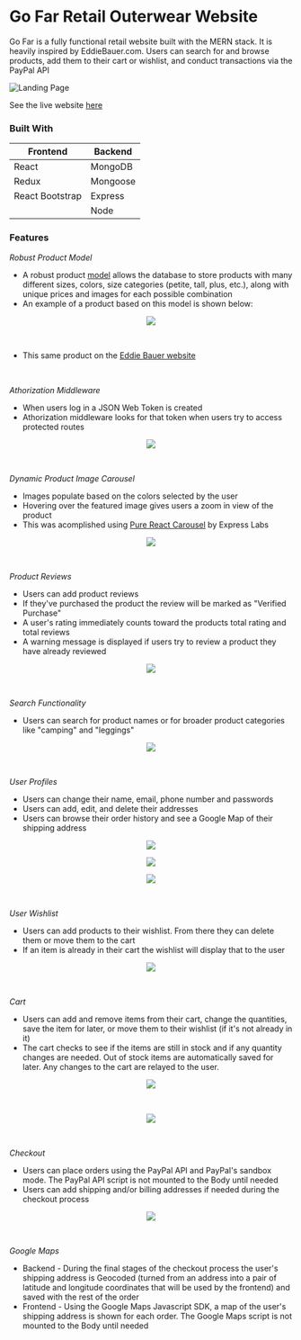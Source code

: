 # Go Far Retail Outerwear Website

Go Far is a fully functional retail website built with the MERN stack. It is heavily inspired by EddieBauer.com. Users can search for and browse products, 
add them to their cart or wishlist, and conduct transactions via the PayPal API

![Landing Page](/frontend/public/images/markdown/landingPage.png)
<br />

See the live website [here](https://gofarapp.herokuapp.com/)

### Built With
Frontend | Backend
------------ | -------------
React | MongoDB
Redux | Mongoose
React Bootstrap | Express
 &nbsp; | Node
 
### Features
*Robust Product Model*
- A robust product [model](/backend/models/productModel.js) allows the database to store products with many different sizes, colors, size categories (petite, tall, plus, etc.), along with unique prices and images for each possible combination
- An example of a product based on this model is shown below:

<p align="center">
  <img width="" src="frontend/public/images/markdown/product.png">
</p>
<br />

- This same product on the [Eddie Bauer website](https://www.eddiebauer.com/p/23151062/women's-guide-pro-pants?sp=1&color=Dusty%20Sage&size=)
<br />

*Athorization Middleware*
- When users log in a JSON Web Token is created
- Athorization middleware looks for that token when users try to access protected routes

<p align="center">
  <img width="" src="frontend/public/images/markdown/authMiddleware.png">
</p>
<br />

*Dynamic Product Image Carousel*
- Images populate based on the colors selected by the user
- Hovering over the featured image gives users a zoom in view of the product
- This was acomplished using [Pure React Carousel](https://github.com/express-labs/pure-react-carousel) by Express Labs

<p align="center">
  <img width="" src="frontend/public/images/markdown/imageCarousel.gif">
</p>
<br />

*Product Reviews*
- Users can add product reviews
- If they've purchased the product the review will be marked as "Verified Purchase"
- A user's rating immediately counts toward the products total rating and total reviews
- A warning message is displayed if users try to review a product they have already reviewed

<p align="center">
  <img width="" src="frontend/public/images/markdown/reviews2.jpg">
</p>
<br />

*Search Functionality*
- Users can search for product names or for broader product categories like "camping" and "leggings"

<p align="center">
  <img width="" src="frontend/public/images/markdown/searchResult2.jpg">
</p>
<br />

*User Profiles*
- Users can change their name, email, phone number and passwords
- Users can add, edit, and delete their addresses
- Users can browse their order history and see a Google Map of their shipping address
<p align="center">
  <img width="" src="frontend/public/images/markdown/profileInformation.png">
</p>
<p align="center">
  <img width="" src="frontend/public/images/markdown/addresses.png">
</p>
<p align="center">
  <img width="" src="frontend/public/images/markdown/orders.png">
</p>
<br />

*User Wishlist*
- Users can add products to their wishlist. From there they can delete them or move them to the cart
- If an item is already in their cart the wishlist will display that to the user
<p align="center">
  <img width="" src="frontend/public/images/markdown/wishlist.png">
</p>
<br />

*Cart*
- Users can add and remove items from their cart, change the quantities, save the item for later, or move them to their wishlist (if it's not already in it)
- The cart checks to see if the items are still in stock and if any quantity changes are needed. Out of stock items are automatically saved for later. Any changes to the cart are relayed to the user.

<p align="center">
  <img width="" src="frontend/public/images/markdown/cart.png">
</p>
<br />
<p align="center">
  <img width="" src="frontend/public/images/markdown/savedForLater.png">
</p>
<br />

*Checkout*
- Users can place orders using the PayPal API and PayPal's sandbox mode. The PayPal API script is not mounted to the Body until needed
- Users can add shipping and/or billing addresses if needed during the checkout process

<p align="center">
  <img width="" src="frontend/public/images/markdown/checkout.png">
</p>
<br />

*Google Maps*
- Backend - During the final stages of the checkout process the user's shipping address is Geocoded (turned from an address into a pair of latitude and longitude coordinates that will be used by the frontend) and saved with the rest of the order
- Frontend - Using the Google Maps Javascript SDK, a map of the user's shipping address is shown for each order. The Google Maps script is not mounted to the Body until needed




